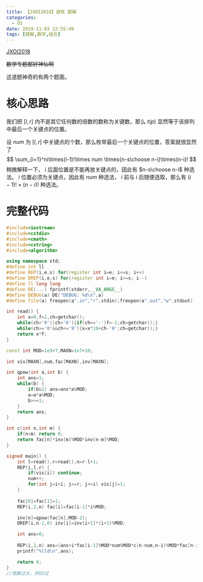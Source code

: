 ```yaml
---
title: 【JXOI2018】游戏 题解
categories:
  - OI
date: 2019-11-03 22:55:49
tags: [题解,数学,组合]
---
```


[JXOI2018](https://www.luogu.org/problem/P4562)

<!--more-->

~~数学专题都好神仙啊~~

这道题神奇的有两个题面。



# 核心思路

我们把 $[l, r]$ 内不是其它任何数的倍数的数称为关键数，那么 $t(p)$ 显然等于该排列中最后一个关键点的位置。

设 $num$ 为 $[l,r]$ 中关键点的个数，那么枚举最后一个关键点的位置，答案就很显然了
$$
\sum_{i=1}^ni\times(i-1)!\times num \times{n-s\choose n-i}\times(n-i)!
$$
 稍微解释一下， $i$ 后面位置是不能再放关键点的，因此有 $n-s\choose n-i$ 种选法。 $i$ 位置必须为关键点，因此有 $num$ 种选法， $i$ 前与 $i$ 后随便选取，那么有 $(i-1)!\times(n-i)!$ 种选法。

# 完整代码

```cpp
#include<iostream>
#include<cstdio>
#include<cmath>
#include<cstring>
#include<algorithm>

using namespace std;
#define int ll
#define REP(i,e,s) for(register int i=e; i<=s; i++)
#define DREP(i,e,s) for(register int i=e; i>=s; i--)
#define ll long long
#define DE(...) fprintf(stderr,__VA_ARGS__)
#define DEBUG(a) DE("DEBUG: %d\n",a)
#define file(a) freopen(a".in","r",stdin);freopen(a".out","w",stdout)

int read() {
	int x=0,f=1,ch=getchar();
	while(ch>'9'||ch<'0'){if(ch=='-')f=-1;ch=getchar();}
	while(ch>='0'&&ch<='9'){x=x*10+ch-'0';ch=getchar();}
	return x*f;
}

const int MOD=1e9+7,MAXN=1e7+10;

int vis[MAXN],num,fac[MAXN],inv[MAXN];

int qpow(int a,int b) {
	int ans=1;
	while(b) {
		if(b&1) ans=ans*a%MOD;
		a=a*a%MOD;
		b>>=1;
	}
	return ans;
}

int c(int n,int m) {
	if(n<m) return 0;
	return fac[n]*inv[m]%MOD*inv[n-m]%MOD;
}

signed main() {
	int l=read(),r=read(),n=r-l+1;
	REP(i,l,r) {
		if(vis[i]) continue;
		num++;
		for(int j=i+i; j<=r; j+=i) vis[j]=1;
	}
	
	fac[0]=fac[1]=1;
	REP(i,2,n) fac[i]=fac[i-1]*i%MOD;

	inv[n]=qpow(fac[n],MOD-2);
	DREP(i,n-1,0) inv[i]=inv[i+1]*(i+1)%MOD;

	int ans=0;
	
	REP(i,1,n) ans=(ans+i*fac[i-1]%MOD*num%MOD*c(n-num,n-i)%MOD*fac[n-i]%MOD)%MOD;
	printf("%lld\n",ans);

	return 0;
}
//常数过大，开O2过
```

